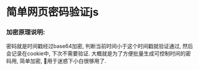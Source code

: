 # 简单网页密码验证js

### 加密原理说明:

密码就是时间戳经过base64加密, 判断当前时间小于这个时间戳就验证通过, 然后会记录在cookie中, 下次不需要验证.
大概就是为了方便批量生成可控制时间的密码用, 简单加密, 用于迷惑下小白很够用了.